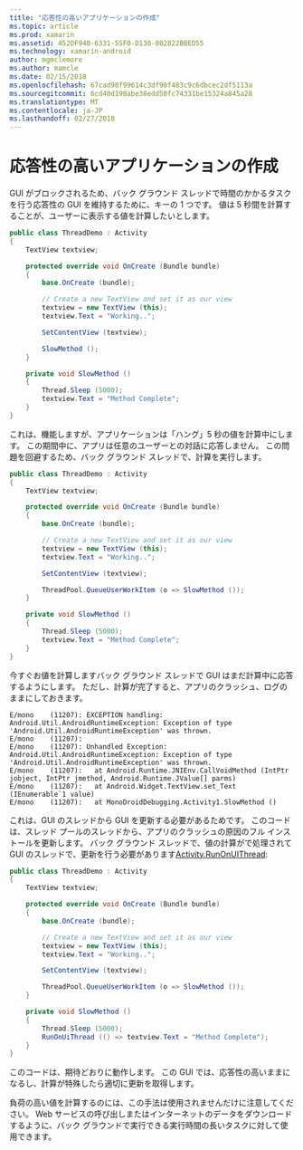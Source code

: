 ```yaml
---
title: "応答性の高いアプリケーションの作成"
ms.topic: article
ms.prod: xamarin
ms.assetid: 452DF940-6331-55F0-D130-002822BBED55
ms.technology: xamarin-android
author: mgmclemore
ms.author: mamcle
ms.date: 02/15/2018
ms.openlocfilehash: 67cad90f99614c3df90f483c9c6dbcec2df5113a
ms.sourcegitcommit: 6cd40d190abe38edd50fc74331be15324a845a28
ms.translationtype: MT
ms.contentlocale: ja-JP
ms.lasthandoff: 02/27/2018
---
```

# <a name="writing-responsive-applications"></a>応答性の高いアプリケーションの作成

GUI がブロックされるため、バック グラウンド スレッドで時間のかかるタスクを行う応答性の GUI を維持するために、キーの 1 つです。 値は 5 秒間を計算することが、ユーザーに表示する値を計算したいとします。

```csharp
public class ThreadDemo : Activity
{
    TextView textview;

    protected override void OnCreate (Bundle bundle)
    {
        base.OnCreate (bundle);

        // Create a new TextView and set it as our view
        textview = new TextView (this);
        textview.Text = "Working..";

        SetContentView (textview);

        SlowMethod ();
    }

    private void SlowMethod ()
    {
        Thread.Sleep (5000);
        textview.Text = "Method Complete";
    }
}
```

これは、機能しますが、アプリケーションは「ハング」5 秒の値を計算中にします。 この期間中に、アプリは任意のユーザーとの対話に応答しません。 この問題を回避するため、バック グラウンド スレッドで、計算を実行します。

```csharp
public class ThreadDemo : Activity
{
    TextView textview;

    protected override void OnCreate (Bundle bundle)
    {
        base.OnCreate (bundle);

        // Create a new TextView and set it as our view
        textview = new TextView (this);
        textview.Text = "Working..";

        SetContentView (textview);

        ThreadPool.QueueUserWorkItem (o => SlowMethod ());
    }

    private void SlowMethod ()
    {
        Thread.Sleep (5000);
        textview.Text = "Method Complete";
    }
}
```

今すぐお値を計算しますバック グラウンド スレッドで GUI はまだ計算中に応答するようにします。 ただし、計算が完了すると、アプリのクラッシュ、ログのままにしておきます。

```shell
E/mono    (11207): EXCEPTION handling: Android.Util.AndroidRuntimeException: Exception of type 'Android.Util.AndroidRuntimeException' was thrown.
E/mono    (11207):
E/mono    (11207): Unhandled Exception: Android.Util.AndroidRuntimeException: Exception of type 'Android.Util.AndroidRuntimeException' was thrown.
E/mono    (11207):   at Android.Runtime.JNIEnv.CallVoidMethod (IntPtr jobject, IntPtr jmethod, Android.Runtime.JValue[] parms)
E/mono    (11207):   at Android.Widget.TextView.set_Text (IEnumerable`1 value)
E/mono    (11207):   at MonoDroidDebugging.Activity1.SlowMethod ()
```

これは、GUI のスレッドから GUI を更新する必要があるためです。 このコードは、スレッド プールのスレッドから、アプリのクラッシュの原因のフル インストールを更新します。 バック グラウンド スレッドで、値の計算がで処理されて GUI のスレッドで、更新を行う必要があります[Activity.RunOnUIThread](https://developer.xamarin.com/api/member/Android.App.Activity.RunOnUiThread/(System.Action)):

```csharp
public class ThreadDemo : Activity
{
    TextView textview;

    protected override void OnCreate (Bundle bundle)
    {
        base.OnCreate (bundle);

        // Create a new TextView and set it as our view
        textview = new TextView (this);
        textview.Text = "Working..";

        SetContentView (textview);

        ThreadPool.QueueUserWorkItem (o => SlowMethod ());
    }

    private void SlowMethod ()
    {
        Thread.Sleep (5000);
        RunOnUiThread (() => textview.Text = "Method Complete");
    }
}
```

このコードは、期待どおりに動作します。 この GUI では、応答性の高いままになるし、計算が特殊したら適切に更新を取得します。

負荷の高い値を計算するのには、この手法は使用されませんだけに注意してください。 Web サービスの呼び出しまたはインターネットのデータをダウンロードするように、バック グラウンドで実行できる実行時間の長いタスクに対して使用できます。
